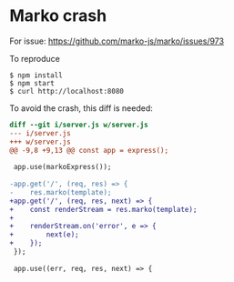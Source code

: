 # Marko crash

For issue: https://github.com/marko-js/marko/issues/973

To reproduce
```sh-session
$ npm install
$ npm start
$ curl http://localhost:8080
```

To avoid the crash, this diff is needed:

```diff
diff --git i/server.js w/server.js
--- i/server.js
+++ w/server.js
@@ -9,8 +9,13 @@ const app = express();
 
 app.use(markoExpress());
 
-app.get('/', (req, res) => {
-    res.marko(template);
+app.get('/', (req, res, next) => {
+    const renderStream = res.marko(template);
+
+    renderStream.on('error', e => {
+        next(e);
+    });
 });
 
 app.use((err, req, res, next) => {
```
